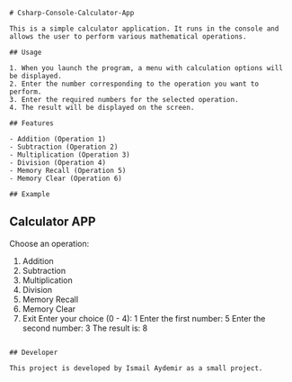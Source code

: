 ```
# Csharp-Console-Calculator-App

This is a simple calculator application. It runs in the console and allows the user to perform various mathematical operations.

## Usage

1. When you launch the program, a menu with calculation options will be displayed.
2. Enter the number corresponding to the operation you want to perform.
3. Enter the required numbers for the selected operation.
4. The result will be displayed on the screen.

## Features

- Addition (Operation 1)
- Subtraction (Operation 2)
- Multiplication (Operation 3)
- Division (Operation 4)
- Memory Recall (Operation 5)
- Memory Clear (Operation 6)

## Example

```
Calculator APP
---------------
Choose an operation:
1. Addition
2. Subtraction
3. Multiplication
4. Division
5. Memory Recall
6. Memory Clear
0. Exit
Enter your choice (0 - 4): 1
Enter the first number: 5
Enter the second number: 3
The result is: 8
```

## Developer

This project is developed by Ismail Aydemir as a small project.

```
